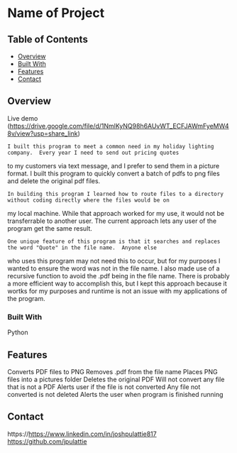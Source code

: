# Name of Project

## Table of Contents

- [Overview](#overview)
- [Built With](#built-with)
- [Features](#features)
- [Contact](#contact)

## Overview

Live demo
(https://drive.google.com/file/d/1NmlKyNQ98h6AUvWT_ECFJAWmFyeMW48v/view?usp=share_link)

    I built this program to meet a common need in my holiday lighting company.  Every year I need to send out pricing quotes 
to my customers via text message, and I prefer to send them in a picture format.  I built this program to quickly convert 
a batch of pdfs to png files and delete the original pdf files.

    In building this program I learned how to route files to a directory without coding directly where the files would be on 
my local machine. While that approach worked for my use, it would not be transferrable to another user.  The current 
approach lets any user of the program get the same result.    

    One unique feature of this program is that it searches and replaces the word "Quote" in the file name.  Anyone else  
who uses this program may not need this to occur, but for my purposes I wanted to ensure the word was not in the file 
name. I also made use of a recursive function to avoid the .pdf being in the file name.  There is probably a more 
efficient way to accomplish this, but I kept this approach because it wortks for my purposes and runtime is not an 
issue with my applications of the program.


### Built With

Python

## Features

Converts PDF files to PNG
Removes .pdf from the file name
Places PNG files into a pictures folder
Deletes the original PDF
Will not convert any file that is not a PDF
Alerts user if the file is not converted
Any file not converted is not deleted
Alerts the user when program is finished running


## Contact

https://https://www.linkedin.com/in/joshpulattie817
https://github.com/jpulattie
